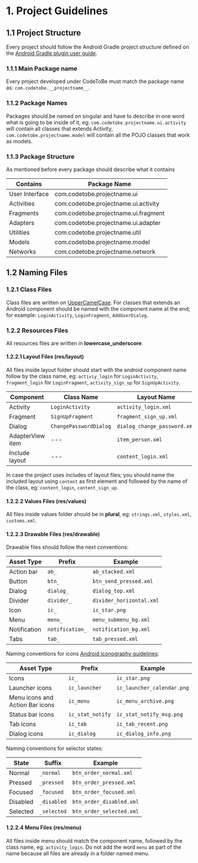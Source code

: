 # 1. Project Guidelines

## 1.1 Project Structure
Every project should follow the Android Gradle project structure defined on the [Android Gradle plugin user guide](http://tools.android.com/tech-docs/new-build-system/user-guide#TOC-Project-Structure).

### 1.1.1 Main Package name
Every project developed under CodeToBe must match the package name as: `com.codetobe.__projectname__`. 

### 1.1.2 Package Names
Packages should be named on singular and have to describe in one word what is going to be inside of it, eg: `com.codetobe.projectname.ui.activity` will contain all classes that extends Activity, `com.codetobe.projectname.model` will contain all the POJO classes that work as models.

### 1.1.3 Package Structure
As mentioned before every package should describe what it contains

| Contains         | Package Name                              | 
| ---------------- | ----------------------------------------- | 
| User Interface   | com.codetobe.projectname.ui               | 
| Activities       | com.codetobe.projectname.ui.activity      |
| Fragments        | com.codetobe.projectname.ui.fragment      | 
| Adapters         | com.codetobe.projectname.ui.adapter       | 
| Utilities        | com.codetobe.projectname.util             |
| Models           | com.codetobe.projectname.model            |  
| Networks         | com.codetobe.projectname.network          |  


## 1.2 Naming Files

### 1.2.1 Class Files
Class files are written on [UpperCamelCase](http://en.wikipedia.org/wiki/CamelCase).
For classes that extends an Android component should be named with the component name at the end; for example: `LoginActivity`, `LoginFragment`, `AddUserDialog`.

### 1.2.2 Resources Files
All resources files are written in __lowercase_underscore__.

#### 1.2.2.1 Layout Files (res/layout)
All files inside layout folder should start with the android component name follow by the class name, eg: `activiy_login` for `LoginActivity`, `fragment_login` for `LoginFragment`, `activity_sign_up` for `SignUpActivity`.

| Component        | Class Name             | Layout Name                   |
| ---------------- | ---------------------- | ----------------------------- |
| Activity         | `LoginActivity`  	    | `activity_login.xml`   	    |
| Fragment         | `SignUpFragment`       | `fragment_sign_up.xml`        |
| Dialog           | `ChangePasswordDialog` | `dialog_change_password.xml`  |
| AdapterView item | ---                    | `item_person.xml`             |
| Include layout   | ---                    | `content_login.xml`           |

In case the project uses includes of layout files; you should name the included layout using `content` as first element and followed by the name of the class, eg: `content_login`, `content_sign_up`.

#### 1.2.2.2 Values Files (res/values)
All files inside values folder should be in __plural__, eg: `strings.xml`, `styles.xml`, `customs.xml`.

#### 1.2.2.3 Drawable Files (res/drawable)
Drawable files should follow the next conventions:

| Asset Type   | Prefix            |		Example          |
|--------------| ------------------|-----------------------------|
| Action bar   | `ab_`             | `ab_stacked.xml`            |
| Button       | `btn_`	           | `btn_send_pressed.xml`      |
| Dialog       | `dialog_`         | `dialog_top.xml`            |
| Divider      | `divider_`        | `divider_horizontal.xml`    |
| Icon         | `ic_`	           | `ic_star.png`               |
| Menu         | `menu_	`          | `menu_submenu_bg.xml`       |
| Notification | `notification_`   | `notification_bg.xml`	 |
| Tabs         | `tab_`            | `tab_pressed.xml`           |

Naming conventions for icons [Android iconography guidelines](http://developer.android.com/design/style/iconography.html):

| Asset Type                      | Prefix             | Example                      |
| --------------------------------| ----------------   | ---------------------------- |
| Icons                           | `ic_`              | `ic_star.png`                |
| Launcher icons                  | `ic_launcher`      | `ic_launcher_calendar.png`   |
| Menu icons and Action Bar icons | `ic_menu`          | `ic_menu_archive.png`        |
| Status bar icons                | `ic_stat_notify`   | `ic_stat_notify_msg.png`     |
| Tab icons                       | `ic_tab`           | `ic_tab_recent.png`          |
| Dialog icons                    | `ic_dialog`        | `ic_dialog_info.png`         |

Naming conventions for selector states:

| State	       | Suffix          | Example                     |
|--------------|-----------------|-----------------------------|
| Normal       | `_normal`       | `btn_order_normal.xml`      |
| Pressed      | `_pressed`      | `btn_order_pressed.xml`     |
| Focused      | `_focused`      | `btn_order_focused.xml`     |
| Disabled     | `_disabled`     | `btn_order_disabled.xml`    |
| Selected     | `_selected`     | `btn_order_selected.xml`    |



#### 1.2.2.4 Menu Files (res/menu)
All files inside menu should match the component name, followed by the class name, eg: `activity_login`.
Do not add the word `menu` as part of the name because all files are already in a folder named menu.

